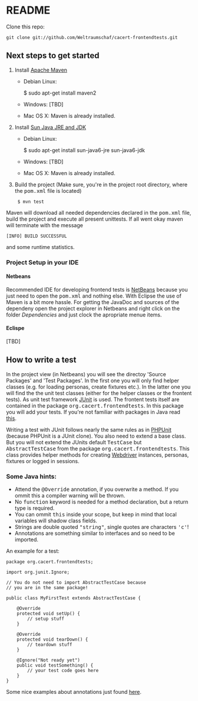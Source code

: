 README
======

Clone this repo:

	git clone git://github.com/Weltraumschaf/cacert-frontendtests.git

Next steps to get started
-------------------------

1. Install [Apache Maven][maven]
	
	- Debian Linux:

		$ sudo apt-get install maven2

	- Windows: [TBD]

	- Mac OS X: Maven is already installed.

2. Install [Sun Java JRE and JDK][java]

	- Debian Linux:

		$ sudo apt-get install sun-java6-jre sun-java6-jdk

	- Windows: [TBD]

	- Mac OS X: Maven is already installed.

3. Build the project (Make sure, you're in the project root directory, 
   where the <kbd>pom.xml</kbd> file is located)

		$ mvn test

Maven will download all needed dependencies declared in the <kbd>pom.xml</kbd> file,
build the project and execute all present unittests. If all went okay
maven will terminate with the message

	[INFO] BUILD SUCCESSFUL
	
and some runtime statistics.

### Project Setup in your IDE

#### Netbeans

Recommended IDE for developing frontend tests is [NetBeans][nb] because
you just need to open the <kbd>pom.xml</kbd> and nothing else. With Eclipse
the use of Maven is a bit more hassle. For getting the JavaDoc and 
sources of the dependeny open the project explorer in Netbeans and right 
click on the folder <em>Dependencies</em> and just clock the apropriate menue
items.

#### Eclispe

[TBD]

How to write a test
-------------------
In the project view (in Netbeans) you will see the directoy 'Source Packages' 
and 'Test Packages'. In the first one you will only find helper classes 
(e.g. for loading personas, create fixtures etc.). In the latter one you will
find the the unit test classes (either for the helper classes or the frontent
tests). As unit test framework [JUnit][junit] is used. The frontent tests 
itself are contained in the package <kbd>org.cacert.frontendtests</kbd>.
In this package you will add your tests. If you're not familiar with packages in
Java read [this](http://en.wikipedia.org/wiki/Java_package).

Writing a test with JUnit follows nearly the same rules as in [PHPUnit][phpunit] 
(because PHPUnit is a JUnit clone). You also need to extend a base class. But you 
will not extend the JUnits default <kbd>TestCase</kbd> but <kbd>AbstractTestCase</kbd>
from the package <kbd>org.cacert.frontendtests</kbd>. This class provides helper 
methods for creating [Webdriver][webdriver] instances, personas, fixtures or logged 
in sessions.

### Some Java hints:

- Attend the <kbd>@Override</kbd> annotation, if you overwrite a method.
  If you ommit this a compiler warning will be thrown.
- No <kbd>function</kbd> keyword is needed for a method declaration, but
  a return type is required.
- You can ommit <kbd>this</kbd> inside your scope, but keep in mind that
  local variables will shadow class fields.
- Strings are double quoted <kbd>"string"</kbd>, single quotes are characters <kbd>'c'</kbd>!
- Annotations are something similar to interfaces and so need to be imported.
  
An example for a test:

	package org.cacert.frontendtests;
	
	import org.junit.Ignore;
	
	// You do not need to import AbstractTestCase because
	// you are in the same package!
	
	public class MyFirstTest extends AbstractTestCase {
		
		@Override
    	protected void setUp() {
    		// setup stuff
    	}
    	
    	@Override
    	protected void tearDown() {
    		// teardown stuff	
    	}
    	
    	@Ignore("Not ready yet")
    	public void testSomething() {
    		// your test code goes here	
    	}
	}

Some nice examples about annotations just found [here][annos-ger].

[maven]:		http://maven.apache.org/
[java]:			http://www.oracle.com/technetwork/java/javase/downloads/index.html
[nb]:			http://www.netbeans.org
[junit]:		http://www.junit.org/
[annos-ger]:	http://www.frankwestphal.de/JUnit4.0.html
[phpunit]:		https://github.com/sebastianbergmann/phpunit/
[webdriver]:	http://seleniumhq.org/docs/03_webdriver.html
